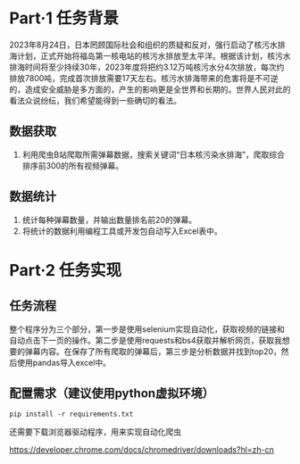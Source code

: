 # 

# Part·1 任务背景

2023年8月24日，日本罔顾国际社会和组织的质疑和反对，强行启动了核污水排海计划，正式开始将福岛第一核电站的核污水排放至太平洋。根据该计划，核污水排海时间将至少持续30年，2023年度将把约3.12万吨核污水分4次排放，每次约排放7800吨，完成首次排放需要17天左右。核污水排海带来的危害将是不可逆的，造成安全威胁是多方面的，产生的影响更是全世界和长期的。世界人民对此的看法众说纷纭，我们希望能得到一些确切的看法。

## 数据获取

1. 利用爬虫B站爬取所需弹幕数据，搜索关键词“日本核污染水排海”，爬取综合排序前300的所有视频弹幕。

## 数据统计

1. 统计每种弹幕数量，并输出数量排名前20的弹幕。
2. 将统计的数据利用编程工具或开发包自动写入Excel表中。

# Part·2 任务实现

## 任务流程

整个程序分为三个部分，第一步是使用selenium实现自动化，获取视频的链接和自动点击下一页的操作。第二步是使用requests和bs4获取并解析网页，获取我想要的弹幕内容。在保存了所有爬取的弹幕后，第三步是分析数据并找到top20，然后使用pandas导入excel中。

## 配置需求（建议使用python虚拟环境）

```
pip install -r requirements.txt
```

还需要下载浏览器驱动程序，用来实现自动化爬虫

https://developer.chrome.com/docs/chromedriver/downloads?hl=zh-cn



